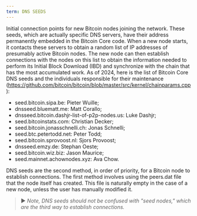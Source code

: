 ```yaml
---
term: DNS SEEDS
---
```


Initial connection points for new Bitcoin nodes joining the network. These seeds, which are actually specific DNS servers, have their address permanently embedded in the Bitcoin Core code. When a new node starts, it contacts these servers to obtain a random list of IP addresses of presumably active Bitcoin nodes. The new node can then establish connections with the nodes on this list to obtain the information needed to perform its Initial Block Download (IBD) and synchronize with the chain that has the most accumulated work. As of 2024, here is the list of Bitcoin Core DNS seeds and the individuals responsible for their maintenance (https://github.com/bitcoin/bitcoin/blob/master/src/kernel/chainparams.cpp):
* seed.bitcoin.sipa.be: Pieter Wuille;
* dnsseed.bluematt.me: Matt Corallo;
* dnsseed.bitcoin.dashjr-list-of-p2p-nodes.us: Luke Dashjr;
* seed.bitcoinstats.com: Christian Decker;
* seed.bitcoin.jonasschnelli.ch: Jonas Schnelli;
* seed.btc.petertodd.net: Peter Todd;
* seed.bitcoin.sprovoost.nl: Sjors Provoost;
* dnsseed.emzy.de: Stephan Oeste;
* seed.bitcoin.wiz.biz: Jason Maurice;
* seed.mainnet.achownodes.xyz: Ava Chow.

DNS seeds are the second method, in order of priority, for a Bitcoin node to establish connections. The first method involves using the peers.dat file that the node itself has created. This file is naturally empty in the case of a new node, unless the user has manually modified it.

> ► *Note, DNS seeds should not be confused with "seed nodes," which are the third way to establish connections.*